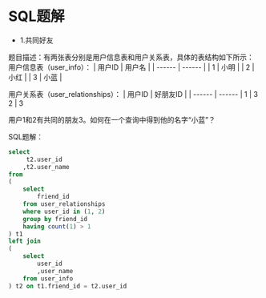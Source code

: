 # SQL题解

* 1.共同好友

题目描述：有两张表分别是用户信息表和用户关系表，具体的表结构如下所示：
用户信息表（user_info）：
| 用户ID | 用户名 |
| ------ | ------ |
| 1 | 小明 |
| 2 | 小红 |
| 3 | 小蓝 |

用户关系表（user_relationships）：
| 用户ID | 好朋友ID |
| ------ | ------ |
1 | 3
2 | 3

用户1和2有共同的朋友3。如何在一个查询中得到他的名字“小蓝”？

SQL题解：
```sql
select
     t2.user_id
    ,t2.user_name
from
(
    select 
        friend_id
    from user_relationships
    where user_id in (1, 2)
    group by friend_id
    having count(1) > 1
) t1 
left join
(
    select 
        user_id
        ,user_name
    from user_info
) t2 on t1.friend_id = t2.user_id
```